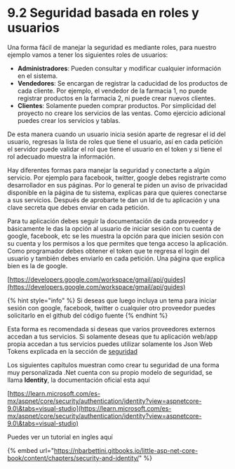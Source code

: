 # 9.2 Seguridad basada en roles y usuarios

Una forma fácil de manejar la seguridad es mediante roles, para nuestro ejemplo vamos a tener los siguientes roles de usuarios:

* **Administradores**: Pueden consultar y modificar cualquier información en el sistema.
* **Vendedores**: Se encargan de registrar la caducidad de los productos de cada cliente. Por  ejemplo, el vendedor de la farmacia 1, no puede registrar productos en la farmacia 2, ni puede crear nuevos clientes.
* **Clientes**: Solamente pueden comprar productos. Por simplicidad del proyecto no creare los servicios de las ventas. Como ejercicio adicional puedes crear los servicios y tablas.

De esta manera cuando un usuario inicia sesión aparte de regresar el id del usuario, regresas la lista de roles que tiene el usuario, así en cada petición el servidor puede validar el rol que tiene el usuario en el token y si tiene el rol adecuado muestra la información.

Hay diferentes formas para manejar la seguridad y conectarte a algún servicio. Por ejemplo para facebook, twitter, google debes registrarte como desarrollador en sus páginas. Por lo general te piden un aviso de privacidad disponible en la página de tu sistema, explicas para que quieres conectarse a sus servicios. Después de aprobarte te dan un Id de tu aplicación y una clave secreta que debes enviar en cada petición.

Para tu aplicación debes seguir la documentación de cada proveedor y básicamente le das la opción al usuario de iniciar sesión con tu cuenta de google, facebook, etc se les muestra la opción para que inicien sesión con su cuenta y los permisos a los que permites que tenga acceso la aplicación. Como programador debes obtener el token que te regresa el login del usuario y también debes enviarlo en cada petición. Una página que explica bien es la de google.&#x20;

[https://developers.google.com/workspace/gmail/api/guides](https://developers.google.com/workspace/gmail/api/guides)

{% hint style="info" %}
Si deseas que luego incluya un tema para iniciar sesión con google, facebook, twitter o cualquier otro proveedor puedes solicitarlo en el github del código fuente
{% endhint %}

Esta forma es recomendada si deseas que varios proveedores externos accedan a tus servicios. Si solamente deseas que tu aplicación web/app propia accedan a tus servicios puedes utilizar solamente los Json Web Tokens  explicada en la sección de [seguridad](../)

Los siguientes capítulos muestran como crear tu seguridad de una forma muy personalizada .Net cuenta con su propio modelo de seguridad, se llama **Identity**, la documentación oficial esta aquí

[https://learn.microsoft.com/es-mx/aspnet/core/security/authentication/identity?view=aspnetcore-9.0\&tabs=visual-studio](https://learn.microsoft.com/es-mx/aspnet/core/security/authentication/identity?view=aspnetcore-9.0\&tabs=visual-studio)

Puedes ver un tutorial en ingles aquí

{% embed url="https://nbarbettini.gitbooks.io/little-asp-net-core-book/content/chapters/security-and-identity/" %}





